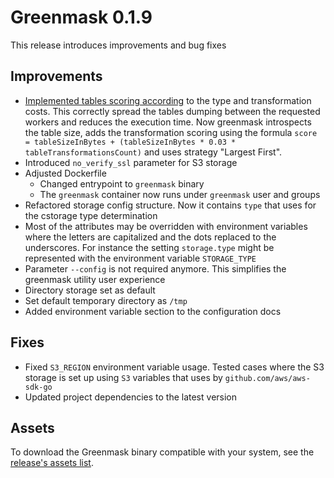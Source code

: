 # Greenmask 0.1.9

This release introduces improvements and bug fixes

## Improvements

* [Implemented tables scoring according](https://github.com/GreenmaskIO/greenmask/discussions/50) to the type and 
  transformation costs. This correctly spread the tables dumping between the requested workers and reduces the 
  execution time. Now greenmask introspects the table size, adds the transformation scoring using the 
  formula `score = tableSizeInBytes + (tableSizeInBytes * 0.03 * tableTransformationsCount)` and uses strategy 
  "Largest First".
* Introduced `no_verify_ssl` parameter for S3 storage
* Adjusted Dockerfile
  * Changed entrypoint to `greenmask` binary
  * The `greenmask` container now runs under `greenmask` user and groups
* Refactored storage config structure. Now it contains `type` that uses for the cstorage type determination
* Most of the attributes may be overridden with environment variables where the letters are capitalized and the dots 
  replaced to the underscores. For instance the setting `storage.type` might be represented with the environment 
  variable `STORAGE_TYPE`
* Parameter `--config` is not required anymore. This simplifies the greenmask utility user experience
* Directory storage set as default
* Set default temporary directory as `/tmp`
* Added environment variable section to the configuration docs

## Fixes

* Fixed `S3_REGION` environment variable usage. Tested cases where the S3 storage is set up using `S3` variables that 
  uses by `github.com/aws/aws-sdk-go`
* Updated project dependencies to the latest version


## Assets

To download the Greenmask binary compatible with your system, see
the [release's assets list](https://github.com/GreenmaskIO/greenmask/releases/tag/v0.1.9).
